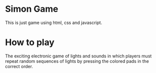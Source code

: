 # Simon Game

This is just game using html, css and javascript.

# How to play

The exciting electronic game of lights and sounds in which players must repeat random sequences of lights by pressing the colored pads in the correct order.


